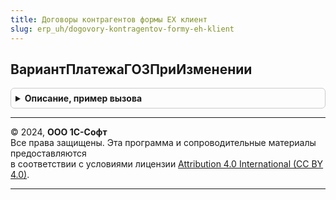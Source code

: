 ```yaml
---
title: Договоры контрагентов формы ЕХ клиент
slug: erp_uh/dogovory-kontragentov-formy-eh-klient
---
```



## ВариантПлатежаГОЗПриИзменении
<details style="margin: 1em 0; padding: 0.5em; border: 1px solid #ccc; border-radius: 6px;">

<summary style="font-weight: bold; cursor: pointer;">Описание, пример вызова</summary>

```bsl

Процедура ВариантПлатежаГОЗПриИзменении(Форма) Экспорт
```

Пример вызова
```bsl
ДоговорыКонтрагентовФормыЕХКлиент.ВариантПлатежаГОЗПриИзменении(Форма) 
```
</details>

---

© 2024, **ООО 1С-Софт**  
Все права защищены. Эта программа и сопроводительные материалы предоставляются  
в соответствии с условиями лицензии [Attribution 4.0 International (CC BY 4.0)](https://creativecommons.org/licenses/by/4.0/legalcode).

---
